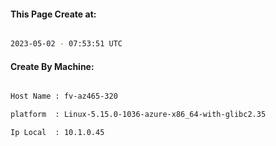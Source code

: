 
   
#### This Page Create at:

```bash

2023-05-02 - 07:53:51 UTC

```

#### Create By Machine:

```bash

Host Name : fv-az465-320

platform  : Linux-5.15.0-1036-azure-x86_64-with-glibc2.35

Ip Local  : 10.1.0.45

```

